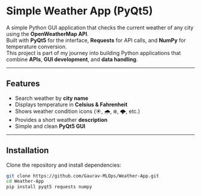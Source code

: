 # Simple Weather App (PyQt5)

A simple Python GUI application that checks the current weather of any city using the **OpenWeatherMap API**.  
Built with **PyQt5** for the interface, **Requests** for API calls, and **NumPy** for temperature conversion.  
This project is part of my journey into building Python applications that combine **APIs**, **GUI development**, and **data handling**.

---

## Features
- Search weather by **city name**
- Displays temperature in **Celsius & Fahrenheit**
- Shows weather condition icons (☀️, 🌧, ❄️, 🌩, etc.)
- Provides a short weather **description**
- Simple and clean **PyQt5 GUI**

---

## Installation
Clone the repository and install dependencies:
```bash
git clone https://github.com/Gaurav-MLOps/Weather-App.git
cd Weather-App
pip install pyqt5 requests numpy
